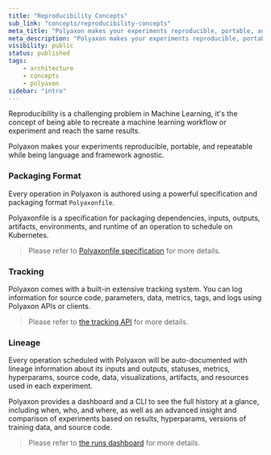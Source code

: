 ```yaml
---
title: "Reproducibility Concepts"
sub_link: "concepts/reproducibility-concepts"
meta_title: "Polyaxon makes your experiments reproducible, portable, and repeatable while being language and framework agnostic. - Core Concepts"
meta_description: "Polyaxon makes your experiments reproducible, portable, and repeatable while being language and framework agnostic."
visibility: public
status: published
tags:
    - architecture
    - concepts
    - polyaxon
sidebar: "intro"
---
```


Reproducibility is a challenging problem in Machine Learning, it's the concept of being able to recreate a machine learning workflow or experiment and reach the same results.

Polyaxon makes your experiments reproducible, portable, and repeatable while being language and framework agnostic.

### Packaging Format

Every operation in Polyaxon is authored using a powerful specification and packaging format `Polyaxonfile`.

Polyaxonfile is a specification for packaging dependencies, inputs, outputs, artifacts, environments, and runtime of an operation to schedule on Kubernetes.

<blockquote class="light">Please refer to <a href="/docs/core/specification/">Polyaxonfile specification</a> for more details.</blockquote>

### Tracking

Polyaxon comes with a built-in extensive tracking system. You can log information for source code, parameters, data, metrics, tags, and logs using Polyaxon APIs or clients.
<blockquote class="light">Please refer to <a href="/docs/experimentation/tracking/">the tracking API</a> for more details.</blockquote>

### Lineage

Every operation scheduled with Polyaxon will be auto-documented with lineage information about its inputs and outputs, statuses, metrics, hyperparams, source code, data, visualizations, artifacts, and resources used in each experiment.

Polyaxon provides a dashboard and a CLI to see the full history at a glance, including when, who, and where,
as well as an advanced insight and comparison of experiments based on results, hyperparams, versions of training data, and source code.

<blockquote class="light">Please refer to <a href="/docs/management/runs-dashboard/">the runs dashboard</a> for more details.</blockquote>

